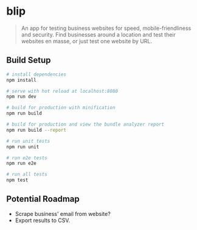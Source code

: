 # blip

> An app for testing business websites for speed, mobile-friendliness and security. Find businesses around a location and test their websites en masse, or just test one website by URL.


## Build Setup

``` bash
# install dependencies
npm install

# serve with hot reload at localhost:8080
npm run dev

# build for production with minification
npm run build

# build for production and view the bundle analyzer report
npm run build --report

# run unit tests
npm run unit

# run e2e tests
npm run e2e

# run all tests
npm test
```

## Potential Roadmap
- Scrape business' email from website?
- Export results to CSV.
